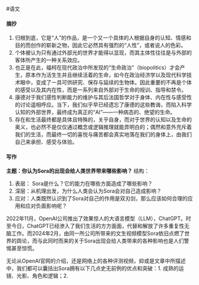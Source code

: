#语文 
#### 摘抄
1. 归根到底，它是“人”的作品，是一个又一个具体的人根据自身的认知、情感和目的而创作的崭新之物，因此它必然具有强烈的“人性”，或者说人的色彩。
2. 个体被认为只有通过外部光的世界才能得以显现，而其主体性往往是与外部的客体所产生的一种关系效应。
3. 也正是在此，福柯在现代政治中所发现的“生命政治”（biopolitics）才会产生，原本作为活生生并且继续活着的生命，如今在政治经济学以及现代科学技术眼中，变成了一具可供研究、保存与延续的生物体。因此重要的不再是个体的感受以及其内在性，而是一系列来自外部对于生命的规训、指导和禁令。
4. 康德对于我们感性判断能力的维护与其后法国哲学对于身体、内在性与感受性的讨论遥相呼应。当下，我们似乎早已经遗忘了康德的这些教诲，而陷入科学认知的外部世界，最终成为真正的“AI”——一种病态的、绝望的生命。
5. 存在和生活最终都是具体且特殊的，关乎自身，而对于世界的认知以及生命的奥义，也必然不是仅仅通过概念或逻辑推理就能弄明白的；偶然和意外充斥着我们的生活，而最终一切的喜悦与痛苦都会真实地落在我们的身体上，由我们自己来承担、感受与体验。
#### 写作
**主题：你认为Sora的出现会给人类世界带来哪些影响？**
结构：
1. 表层： Sora是什么？它的能力在哪些方面造成了哪些影响？
2. 深层：从机理出发，为什么人类会认为Sora会对自己造成影响？
3. 应对：人类既然认识到了Sora对自己的作用是双刃剑，那么应该如何合理的应用和应对负面影响呢？

2022年11月，OpenAI公司推出了效果惊人的大语言模型（LLM），ChatGPT。时至今日，ChatGPT已经渗入了我们生活的方方面面，代替和解放了许多重复性无脑工作。而2024年2月，由同一所公司所带来的文生视频模型Sora依旧点燃了世界的舆论，而与此同时而来的关于Sora出现会给人类带来的各种影响也是人们警惕甚至惊慌。

无论从OpenAI官网的介绍，还是网络上的各种评测视频，抑或是文章中所描述中，我们都可以囊括出Sora拥有以下几点史无前例的优点和突破：1. 成熟的运镜、光影、角色和逻辑；2. 